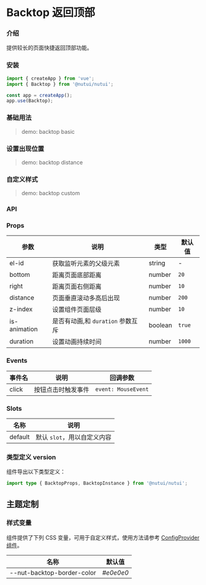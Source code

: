 # Backtop 返回顶部

### 介绍

提供较长的页面快捷返回顶部功能。

### 安装

```js
import { createApp } from 'vue';
import { Backtop } from '@nutui/nutui';

const app = createApp();
app.use(Backtop);
```

### 基础用法

> demo: backtop basic

### 设置出现位置

> demo: backtop distance

### 自定义样式

> demo: backtop custom

### API

### Props

| 参数 | 说明 | 类型 | 默认值 |
| --- | --- | --- | --- |
| el-id | 获取监听元素的父级元素 | string | - |
| bottom | 距离页面底部距离 | number | `20` |
| right | 距离页面右侧距离 | number | `10` |
| distance | 页面垂直滚动多高后出现 | number | `200` |
| z-index | 设置组件页面层级 | number | `10` |
| is-animation | 是否有动画,和 `duration` 参数互斥 | boolean | `true` |
| duration | 设置动画持续时间 | number | `1000` |

### Events

| 事件名 | 说明 | 回调参数 |
| --- | --- | --- |
| click | 按钮点击时触发事件 | `event: MouseEvent` |

### Slots

| 名称 | 说明 |
| --- | --- |
| default | 默认 `slot`，用以自定义内容 |

### 类型定义 version

组件导出以下类型定义：

```ts
import type { BacktopProps, BacktopInstance } from '@nutui/nutui';
```

## 主题定制

### 样式变量

组件提供了下列 CSS 变量，可用于自定义样式，使用方法请参考 [ConfigProvider 组件](#/zh-CN/component/configprovider)。

| 名称 | 默认值 |
| --- | --- |
| --nut-backtop-border-color | _#e0e0e0_ |
